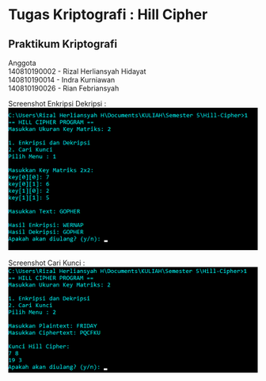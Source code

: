 # Tugas Kriptografi : Hill Cipher

## Praktikum Kriptografi

Anggota  
140810190002 - Rizal Herliansyah Hidayat  
140810190014 - Indra Kurniawan  
140810190026 - Rian Febriansyah
  
 Screenshot Enkripsi Dekripsi :  
 ![Enkripsi_Dekripsi](Enkripsi_Dekripsi.png "Enkirpsi Dekripsi Hill Cipher")
   
 Screenshot Cari Kunci :  
 ![Cari Kunci](CariKunci.png "Cari Kunci Hill Cipher")
